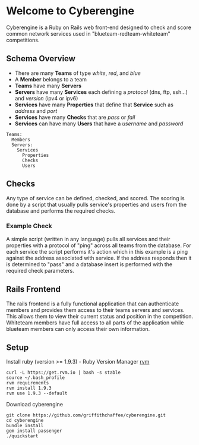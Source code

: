 # Welcome to Cyberengine

Cyberengine is a Ruby on Rails web front-end designed to check and score common network services used in "blueteam-redteam-whiteteam" competitions.

## Schema Overview

* There are many **Teams** of type _white_, _red_, and _blue_
* A **Member** belongs to a team
* **Teams** have many **Servers**
* **Servers** have many **Services** each defining a _protocol_ (dns, ftp, ssh...) and _version_ (ipv4 or ipv6) 
* **Services** have many **Properties** that define that **Service** such as _address_ and _port_
* **Services** have many **Checks** that are _pass_ or _fail_
* **Services** can have many **Users** that have a _username_ and _password_

``` 
Teams:
  Members
  Servers:
    Services
      Properties
      Checks
      Users
```

## Checks

Any type of service can be defined, checked, and scored. The scoring is done by a script that usually pulls service's properties and users from the database and performs the required checks.

### Example Check

A simple script (written in any language) pulls all services and their properties with a protocol of "ping" across all teams from the database. For each service the script performs it's action which in this example is a ping against the address associated with service. If the address responds then it is determined to "pass" and a database insert is performed with the required check parameters. 

## Rails Frontend

The rails frontend is a fully functional application that can authenticate members and provides them access to their teams servers and services. This allows them to view their current status and position in the competition. Whiteteam members have full access to all parts of the application while blueteam members can only access their own information.

## Setup

Install ruby (version >= 1.9.3) - Ruby Version Manager [rvm](https://rvm.io/rvm/install/)

    curl -L https://get.rvm.io | bash -s stable
    source ~/.bash_profile
    rvm requirements 
    rvm install 1.9.3
    rvm use 1.9.3 --default


Download cyberengine 

    git clone https://github.com/griffithchaffee/cyberengine.git
    cd cyberengine
    bundle install
    gem install passenger
    ./quickstart
   
